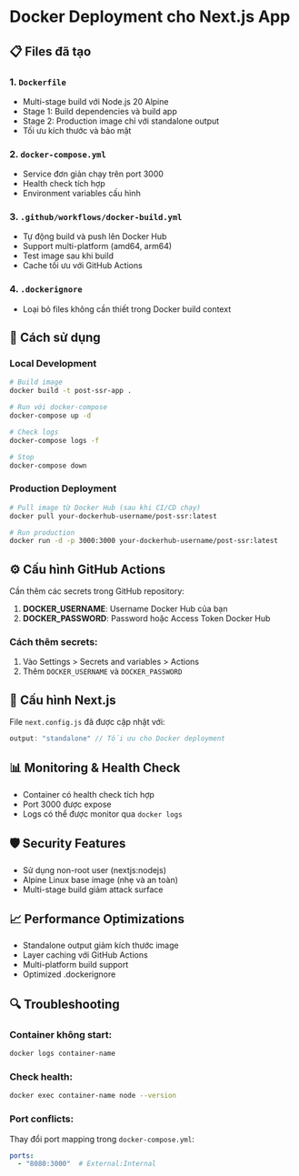 # Docker Deployment cho Next.js App

## 📋 Files đã tạo

### 1. `Dockerfile`
- Multi-stage build với Node.js 20 Alpine
- Stage 1: Build dependencies và build app
- Stage 2: Production image chỉ với standalone output
- Tối ưu kích thước và bảo mật

### 2. `docker-compose.yml`
- Service đơn giản chạy trên port 3000
- Health check tích hợp
- Environment variables cấu hình

### 3. `.github/workflows/docker-build.yml`
- Tự động build và push lên Docker Hub
- Support multi-platform (amd64, arm64)
- Test image sau khi build
- Cache tối ưu với GitHub Actions

### 4. `.dockerignore`
- Loại bỏ files không cần thiết trong Docker build context

## 🚀 Cách sử dụng

### Local Development
```bash
# Build image
docker build -t post-ssr-app .

# Run với docker-compose
docker-compose up -d

# Check logs
docker-compose logs -f

# Stop
docker-compose down
```

### Production Deployment
```bash
# Pull image từ Docker Hub (sau khi CI/CD chạy)
docker pull your-dockerhub-username/post-ssr:latest

# Run production
docker run -d -p 3000:3000 your-dockerhub-username/post-ssr:latest
```

## ⚙️ Cấu hình GitHub Actions

Cần thêm các secrets trong GitHub repository:

1. **DOCKER_USERNAME**: Username Docker Hub của bạn
2. **DOCKER_PASSWORD**: Password hoặc Access Token Docker Hub

### Cách thêm secrets:
1. Vào Settings > Secrets and variables > Actions
2. Thêm `DOCKER_USERNAME` và `DOCKER_PASSWORD`

## 🔧 Cấu hình Next.js

File `next.config.js` đã được cập nhật với:
```javascript
output: "standalone" // Tối ưu cho Docker deployment
```

## 📊 Monitoring & Health Check

- Container có health check tích hợp
- Port 3000 được expose
- Logs có thể được monitor qua `docker logs`

## 🛡️ Security Features

- Sử dụng non-root user (nextjs:nodejs)
- Alpine Linux base image (nhẹ và an toàn)
- Multi-stage build giảm attack surface

## 📈 Performance Optimizations

- Standalone output giảm kích thước image
- Layer caching với GitHub Actions
- Multi-platform build support
- Optimized .dockerignore

## 🔍 Troubleshooting

### Container không start:
```bash
docker logs container-name
```

### Check health:
```bash
docker exec container-name node --version
```

### Port conflicts:
Thay đổi port mapping trong `docker-compose.yml`:
```yaml
ports:
  - "8080:3000"  # External:Internal
```